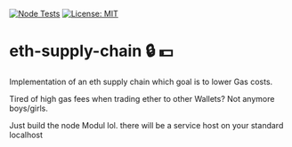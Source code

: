 [![Node Tests](https://github.com/ak3rmit/eth-supply-chain/actions/workflows/node.js.yml/badge.svg)](https://github.com/ak3rmit/eth-supply-chain/actions/workflows/node.js.yml)
[![License: MIT](https://img.shields.io/badge/License-MIT-yellow.svg)](https://opensource.org/licenses/MIT)
# eth-supply-chain :lock:	:dollar:
Implementation of an eth supply chain which goal is to lower Gas costs.

Tired of high gas fees when trading ether to other Wallets? Not anymore boys/girls.

Just build the node Modul lol. there will be a service host on your standard localhost
